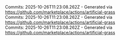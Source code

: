 Commits: 2025-10-26T11:23:08.262Z - Generated via https://github.com/marketplace/actions/artificial-grass
<br>
Commits: 2025-10-26T11:23:08.262Z - Generated via https://github.com/marketplace/actions/artificial-grass
<br>
Commits: 2025-10-26T11:23:08.262Z - Generated via https://github.com/marketplace/actions/artificial-grass
<br>
